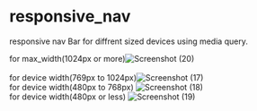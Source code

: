 # responsive_nav
responsive nav Bar for diffrent sized devices using media query.

for max_width(1024px or more)![Screenshot (20)](https://user-images.githubusercontent.com/91521477/184545877-19579a2d-9867-46bb-813b-518e34031eef.png)
<br />
<br />for device width(769px to 1024px)![Screenshot (17)](https://user-images.githubusercontent.com/91521477/184545937-cf7be8c7-6196-482c-8f44-ab701221e291.png)
<br />for device width(480px to 768px) ![Screenshot (18)](https://user-images.githubusercontent.com/91521477/184546032-8505f5ed-7a41-4a27-aab8-8a5c48a18851.png)
<br />for device width(480px or less)
![Screenshot (19)](https://user-images.githubusercontent.com/91521477/184546063-77d560c8-5bfa-4b3b-814e-eead5ee874c8.png)
